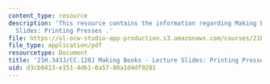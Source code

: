 ```yaml
---
content_type: resource
description: 'This resource contains the information regarding Making Books - Lecture
  Slides: Printing Presses .'
file: https://ol-ocw-studio-app-production.s3.amazonaws.com/courses/21h-343j-making-books-the-renaissance-and-today-spring-2016/d3cb0413e1514d610a5780a1d4df9281_MIT21H_343JS16_Print.pdf
file_type: application/pdf
resourcetype: Document
title: '21H.343J/CC.120J Making Books - Lecture Slides: Printing Presses'
uid: d3cb0413-e151-4d61-0a57-80a1d4df9281
---
```

